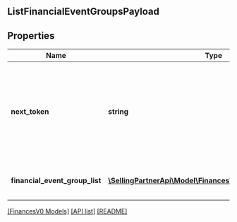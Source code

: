 ## ListFinancialEventGroupsPayload

## Properties

Name | Type | Description | Notes
------------ | ------------- | ------------- | -------------
**next_token** | **string** | When present and not empty, pass this string token in the next request to return the next response page. | [optional]
**financial_event_group_list** | [**\SellingPartnerApi\Model\FinancesV0\FinancialEventGroup[]**](FinancialEventGroup.md) | A list of financial event group information. | [optional]

[[FinancesV0 Models]](../) [[API list]](../../Api) [[README]](../../../README.md)
